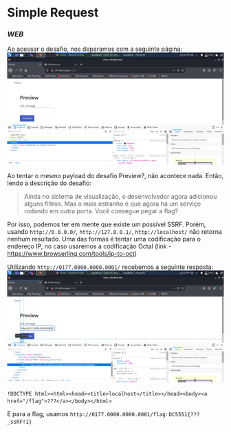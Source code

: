 # Simple Request
### _WEB_

Ao acessar o desafio, nos deparamos com a seguinte página:
![Imagem 1](./simple_req1.png)

Ao tentar o mesmo payload do desafio Preview?, não acontece nada. Então, lendo a descrição do desafio:

>Ainda no sistema de visualização, o desenvolvedor agora adicionou alguns filtros. Mas o mais estranho é que agora há um serviço rodando em outra porta. Você consegue pegar a flag?

Por isso, podemos ter em mente que existe um possível SSRF. Porém, usando ```http://0.0.0.0/```, ```http://127.0.0.1/```, ```http://localhost/``` não retorna nenhum resultado. Uma das formas é tentar uma codificação para o endereço IP, no caso usaremos a codificação Octal (link - https://www.browserling.com/tools/ip-to-oct)

Utilizando ```http://0177.0000.0000.0001/``` recebemos a seguinte resposta:
![Imagem 2](./simple_req2.png)

```!DOCTYPE html><html><head><title>localhost</title></head><body><a href="/flag">???</a></body></html>```

E para a flag, usamos ```http://0177.0000.0000.0001/flag```:
```DC5551{???_ssRF!1}```

